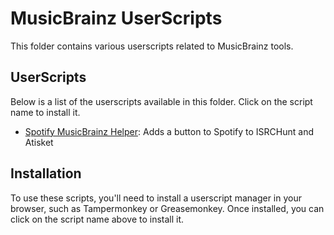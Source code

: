 # MusicBrainz UserScripts

This folder contains various userscripts related to MusicBrainz tools.

## UserScripts

Below is a list of the userscripts available in this folder. Click on the script name to install it.

* [Spotify MusicBrainz Helper](./SpotifyMusicBrainzHelper.user.js): Adds a button to Spotify to ISRCHunt and Atisket

## Installation

To use these scripts, you'll need to install a userscript manager in your browser, such as Tampermonkey or Greasemonkey. Once installed, you can click on the script name above to install it.
